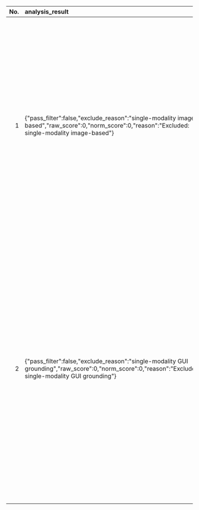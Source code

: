 |   No. |   analysis_result | title | authors | abstract | link |
|------:|:------------------|:------|:--------|:---------|:-----|
|     1 | {"pass_filter":false,"exclude_reason":"single-modality image-based","raw_score":0,"norm_score":0,"reason":"Excluded: single-modality image-based"} | SUB: Benchmarking CBM Generalization via Synthetic Attribute   Substitutions | Jessica Bader, Leander Girrbach, Stephan Alaniz, Zeynep Akata | Concept Bottleneck Models (CBMs) and other concept-based interpretable models show great promise for making AI applications more transparent, which is essential in fields like medicine. Despite their success, we demonstrate that CBMs struggle to reliably identify the correct concepts under distribution shifts. To assess the robustness of CBMs to concept variations, we introduce SUB: a fine-grained image and concept benchmark containing 38,400 synthetic images based on the CUB dataset. To create SUB, we select a CUB subset of 33 bird classes and 45 concepts to generate images which substitute a specific concept, such as wing color or belly pattern. We introduce a novel Tied Diffusion Guidance (TDG) method to precisely control generated images, where noise sharing for two parallel denoising processes ensures that both the correct bird class and the correct attribute are generated. This novel benchmark enables rigorous evaluation of CBMs and similar interpretable models, contributing to the development of more robust methods. Our code is available at https://github.com/ExplainableML/sub and the dataset at http://huggingface.co/datasets/Jessica-bader/SUB. | http://arxiv.org/abs/2507.23784v1 |
|     2 | {"pass_filter":false,"exclude_reason":"single-modality GUI grounding","raw_score":0,"norm_score":0,"reason":"Excluded: single-modality GUI grounding"} | Phi-Ground Tech Report: Advancing Perception in GUI Grounding | Miaosen Zhang, Ziqiang Xu, Jialiang Zhu, Qi Dai, Kai Qiu, Yifan Yang, Chong Luo, Tianyi Chen, Justin Wagle, Tim Franklin, Baining Guo | With the development of multimodal reasoning models, Computer Use Agents (CUAs), akin to Jarvis from \textit{"Iron Man"}, are becoming a reality. GUI grounding is a core component for CUAs to execute actual actions, similar to mechanical control in robotics, and it directly leads to the success or failure of the system. It determines actions such as clicking and typing, as well as related parameters like the coordinates for clicks. Current end-to-end grounding models still achieve less than 65\% accuracy on challenging benchmarks like ScreenSpot-pro and UI-Vision, indicating they are far from being ready for deployment. % , as a single misclick can result in unacceptable consequences. In this work, we conduct an empirical study on the training of grounding models, examining details from data collection to model training. Ultimately, we developed the \textbf{Phi-Ground} model family, which achieves state-of-the-art performance across all five grounding benchmarks for models under $10B$ parameters in agent settings. In the end-to-end model setting, our model still achieves SOTA results with scores of \textit{\textbf{43.2}} on ScreenSpot-pro and \textit{\textbf{27.2}} on UI-Vision. We believe that the various details discussed in this paper, along with our successes and failures, not only clarify the construction of grounding models but also benefit other perception tasks. Project homepage: \href{https://zhangmiaosen2000.github.io/Phi-Ground/}{https://zhangmiaosen2000.github.io/Phi-Ground/} | http://arxiv.org/abs/2507.23779v1 |
